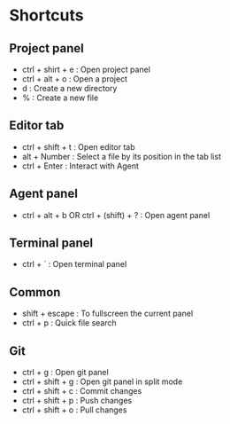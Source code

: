 # Shortcuts

## Project panel
- ctrl + shirt + e : Open project panel
- ctrl + alt + o :  Open a project
- d : Create a new directory
- % : Create a new file

## Editor tab
- ctrl + shift + t : Open editor tab
- alt + Number : Select a file by its position in the tab list
- ctrl + Enter : Interact with Agent

## Agent panel
- ctrl + alt + b OR ctrl + (shift) + ? : Open agent panel

## Terminal panel
- ctrl + ` : Open terminal panel

## Common
- shift + escape : To fullscreen the current panel
- ctrl + p : Quick file search

## Git
- ctrl + g : Open git panel
- ctrl + shift + g : Open git panel in split mode
- ctrl + shift + c : Commit changes
- ctrl + shift + p : Push changes
- ctrl + shift + o : Pull changes
